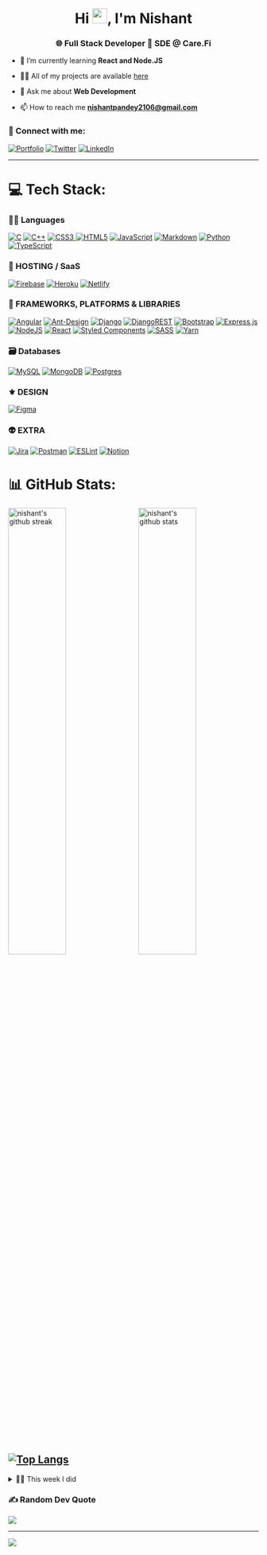 <h1 align="center">Hi <img src="https://raw.githubusercontent.com/MartinHeinz/MartinHeinz/master/wave.gif" width="30">, I'm Nishant</h1>
<h3 align="center">🌐 Full Stack Developer  🏥 SDE @ Care.Fi</h3>

- 🌱 I’m currently learning **React and Node.JS**

- 👨‍💻 All of my projects are available [here](https://nishantpandey.netlify.app/projects)


- 💬 Ask me about **Web Development**

- 📫 How to reach me **nishantpandey2106@gmail.com**

### 🤝 Connect with me:

[![Portfolio](https://img.shields.io/badge/Portfolio-000000?style=for-the-badge&logo=Portfolio&logoColor=white)](https://nishantpandey.netlify.app/)
[![Twitter](https://img.shields.io/badge/Twitter-1DA1F2?style=for-the-badge&logo=twitter&logoColor=white)](https://twitter.com/Nishant_2106)
[![LinkedIn](https://img.shields.io/badge/LinkedIn-0077B5?style=for-the-badge&logo=linkedin&logoColor=white)](https://www.linkedin.com/in/nishant-pandey-dev)

---


# 💻 Tech Stack:

### 🧑‍💻 Languages
[![C](https://img.shields.io/badge/c-%2300599C.svg?style=for-the-badge&logo=c&logoColor=white)](https://nishantpandey.netlify.app/) [![C++](https://img.shields.io/badge/c++-%2300599C.svg?style=for-the-badge&logo=c%2B%2B&logoColor=white)](https://nishantpandey.netlify.app/) [![CSS3](https://img.shields.io/badge/css3-%231572B6.svg?style=for-the-badge&logo=css3&logoColor=white) ![HTML5](https://img.shields.io/badge/html5-%23E34F26.svg?style=for-the-badge&logo=html5&logoColor=white)](https://nishantpandey.netlify.app/) [![JavaScript](https://img.shields.io/badge/javascript-%23323330.svg?style=for-the-badge&logo=javascript&logoColor=%23F7DF1E)](https://nishantpandey.netlify.app/) [![Markdown](https://img.shields.io/badge/markdown-%23000000.svg?style=for-the-badge&logo=markdown&logoColor=white)](https://nishantpandey.netlify.app/) [![Python](https://img.shields.io/badge/python-3670A0?style=for-the-badge&logo=python&logoColor=ffdd54)](https://nishantpandey.netlify.app/) [![TypeScript](https://img.shields.io/badge/typescript-%23007ACC.svg?style=for-the-badge&logo=typescript&logoColor=white)](https://nishantpandey.netlify.app/)
### 🚚 HOSTING / SaaS
[![Firebase](https://img.shields.io/badge/firebase-%23039BE5.svg?style=for-the-badge&logo=firebase)](https://nishantpandey.netlify.app/) [![Heroku](https://img.shields.io/badge/heroku-%23430098.svg?style=for-the-badge&logo=heroku&logoColor=white)](https://nishantpandey.netlify.app/) [![Netlify](https://img.shields.io/badge/netlify-%23000000.svg?style=for-the-badge&logo=netlify&logoColor=#00C7B7)](https://nishantpandey.netlify.app/)
### 🧩 FRAMEWORKS, PLATFORMS & LIBRARIES
[![Angular](https://img.shields.io/badge/angular-%23DD0031.svg?style=for-the-badge&logo=angular&logoColor=white)](https://nishantpandey.netlify.app/) [![Ant-Design](https://img.shields.io/badge/-AntDesign-%230170FE?style=for-the-badge&logo=ant-design&logoColor=white)](https://nishantpandey.netlify.app/) [![Django](https://img.shields.io/badge/django-%23092E20.svg?style=for-the-badge&logo=django&logoColor=white)](https://nishantpandey.netlify.app/) [![DjangoREST](https://img.shields.io/badge/DJANGO-REST-ff1709?style=for-the-badge&logo=django&logoColor=white&color=ff1709&labelColor=gray)](https://nishantpandey.netlify.app/) [![Bootstrap](https://img.shields.io/badge/bootstrap-%23563D7C.svg?style=for-the-badge&logo=bootstrap&logoColor=white)](https://nishantpandey.netlify.app/) [![Express.js](https://img.shields.io/badge/express.js-%23404d59.svg?style=for-the-badge&logo=express&logoColor=%2361DAFB)](https://nishantpandey.netlify.app/) [![NodeJS](https://img.shields.io/badge/node.js-6DA55F?style=for-the-badge&logo=node.js&logoColor=white)](https://nishantpandey.netlify.app/) [![React](https://img.shields.io/badge/react-%2320232a.svg?style=for-the-badge&logo=react&logoColor=%2361DAFB)](https://nishantpandey.netlify.app/) [![Styled Components](https://img.shields.io/badge/styled--components-DB7093?style=for-the-badge&logo=styled-components&logoColor=white)](https://nishantpandey.netlify.app/) [![SASS](https://img.shields.io/badge/SASS-hotpink.svg?style=for-the-badge&logo=SASS&logoColor=white)](https://nishantpandey.netlify.app/) [![Yarn](https://img.shields.io/badge/yarn-%232C8EBB.svg?style=for-the-badge&logo=yarn&logoColor=white)](https://nishantpandey.netlify.app/)
### 🗃️ Databases
[![MySQL](https://img.shields.io/badge/mysql-%2300f.svg?style=for-the-badge&logo=mysql&logoColor=white)](https://nishantpandey.netlify.app/) [![MongoDB](https://img.shields.io/badge/MongoDB-%234ea94b.svg?style=for-the-badge&logo=mongodb&logoColor=white)](https://nishantpandey.netlify.app/) [![Postgres](https://img.shields.io/badge/postgres-%23316192.svg?style=for-the-badge&logo=postgresql&logoColor=white)](https://nishantpandey.netlify.app/) 	
### ⚜️ DESIGN
[![Figma](https://img.shields.io/badge/figma-%23F24E1E.svg?style=for-the-badge&logo=figma&logoColor=white)](https://nishantpandey.netlify.app/)

### 👽 EXTRA
[![Jira](https://img.shields.io/badge/jira-%230A0FFF.svg?style=for-the-badge&logo=jira&logoColor=white)](https://nishantpandey.netlify.app/) [![Postman](https://img.shields.io/badge/Postman-FF6C37?style=for-the-badge&logo=postman&logoColor=white)](https://nishantpandey.netlify.app/) [![ESLint](https://img.shields.io/badge/ESLint-4B3263?style=for-the-badge&logo=eslint&logoColor=white)](https://nishantpandey.netlify.app/) [![Notion](https://img.shields.io/badge/Notion-%23000000.svg?style=for-the-badge&logo=notion&logoColor=white)](https://nishantpandey.netlify.app/)
# 📊 GitHub Stats:
[<img src="https://github-readme-stats.vercel.app/api?username=nishant2106&show_icons=true&theme=github_dark&hide_border=true&include_all_commits=true" alt="nishant's github stats" width="48%" align="right" >](https://nishantpandey.netlify.app/)
<img src="https://github-readme-streak-stats.herokuapp.com/?user=nishant2106&theme=tokyonight&hide_border=true" alt="nishant's github streak" width="48%" >

[![Top Langs](https://github-readme-stats.vercel.app/api/top-langs/?username=anuraghazra)](https://github.com/anuraghazra/github-readme-stats)
---
<details>
  <summary>🧑‍🔬 This week I did</summary>
  <!--START_SECTION:waka-->

```text
TypeScript   26 hrs 40 mins  ██████████████████████░░░   88.39 %
SCSS         1 hr 23 mins    █░░░░░░░░░░░░░░░░░░░░░░░░   04.62 %
HTML         51 mins         ▓░░░░░░░░░░░░░░░░░░░░░░░░   02.86 %
JSON         26 mins         ▒░░░░░░░░░░░░░░░░░░░░░░░░   01.48 %
CSS          23 mins         ▒░░░░░░░░░░░░░░░░░░░░░░░░   01.30 %
JavaScript   17 mins         ▒░░░░░░░░░░░░░░░░░░░░░░░░   00.95 %
```

<!--END_SECTION:waka-->
</details>


### ✍️ Random Dev Quote
![](https://quotes-github-readme.vercel.app/api?type=vetical&theme=gruvbox)

---

[![](https://visitcount.itsvg.in/api?id=nishant2106&icon=0&color=0)](https://visitcount.itsvg.in)

